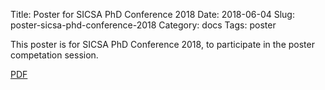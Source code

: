 Title: Poster for SICSA PhD Conference 2018
Date: 2018-06-04
Slug: poster-sicsa-phd-conference-2018
Category: docs
Tags: poster

This poster is for SICSA PhD Conference 2018, to participate in the poster competation session.

[PDF]({static}/pdfs/poster.pdf)

